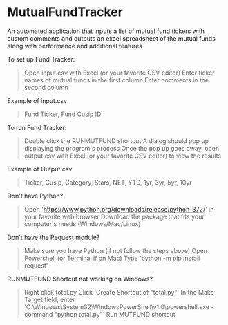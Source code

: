 # MutualFundTracker
An automated application that inputs a list of mutual fund tickers with custom comments and outputs an excel spreadsheet of the mutual funds along with performance and additional features

To set up Fund Tracker:
  > Open input.csv with Excel (or your favorite CSV editor)
  > Enter ticker names of mutual funds in the first column
  > Enter comments in the second column

Example of input.csv
  > Fund Ticker, Fund Cusip ID

To run Fund Tracker:
  > Double click the RUNMUTFUND shortcut
  > A dialog should pop up displaying the program's process
  > Once the pop up goes away, open output.csv with Excel (or your favorite CSV editor) to view the results
  
Example of Output.csv
  > Ticker, Cusip, Category, Stars, NET, YTD, 1yr, 3yr, 5yr, 10yr





Don't have Python?
  > Open 'https://www.python.org/downloads/release/python-372/' in your favorite web browser
  > Download the package that fits your computer's needs (Windows/Mac/Linux)

Don't have the Request module?
  > Make sure you have Python (if not follow the steps above)
  > Open Powershell (or Terminal if on Mac)
  > Type 'python -m pip install request'

RUNMUTFUND Shortcut not working on Windows?
  > Right click total.py
  > Click 'Create Shortcut of "total.py"'
  > In the Make Target field, enter 'C:\Windows\System32\WindowsPowerShell\v1.0\powershell.exe -command "python total.py"'
  > Run MUTFUND shortcut